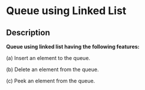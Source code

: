 # Queue using Linked List

## Description

**Queue using linked list having the following features:**

(a) Insert an element to the queue.

(b) Delete an element from the queue.

(c) Peek an element from the queue.
